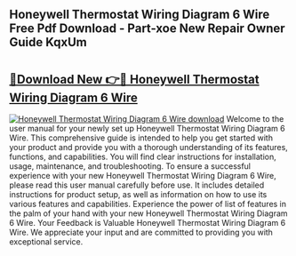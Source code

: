 ## Honeywell Thermostat Wiring Diagram 6 Wire Free Pdf Download - Part-xoe New Repair Owner Guide KqxUm

# <h2><a href="http://dflwir.blite.top/?on=Honeywell+Thermostat+Wiring+Diagram+6+Wire">🔗Download New 👉🔴 Honeywell Thermostat Wiring Diagram 6 Wire</a></h2>

[![Honeywell Thermostat Wiring Diagram 6 Wire download](https://i.imgur.com/lujVjoI.png)](http://dflwir.blite.top/?on=Honeywell+Thermostat+Wiring+Diagram+6+Wire)
Welcome to the user manual for your newly set up Honeywell Thermostat Wiring Diagram 6 Wire. This comprehensive guide is intended to help you get started with your product and provide you with a thorough understanding of its features, functions, and capabilities. You will find clear instructions for installation, usage, maintenance, and troubleshooting. To ensure a successful experience with your new Honeywell Thermostat Wiring Diagram 6 Wire, please read this user manual carefully before use. It includes detailed instructions for product setup, as well as information on how to use its various features and capabilities. Experience the power of list of features in the palm of your hand with your new Honeywell Thermostat Wiring Diagram 6 Wire. Your Feedback is Valuable Honeywell Thermostat Wiring Diagram 6 Wire. We appreciate your input and are committed to providing you with exceptional service.
